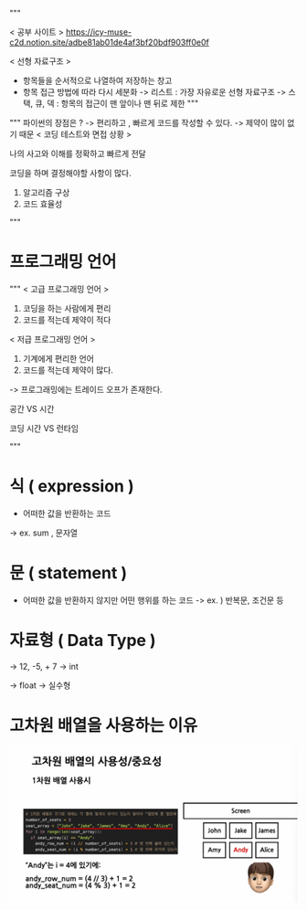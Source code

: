 """

< 공부 사이트 >
https://icy-muse-c2d.notion.site/adbe81ab01de4af3bf20bdf903ff0e0f

< 선형 자료구조 > 

* 항목들을 순서적으로 나열하여 저장하는 창고
* 항목 접근 방법에 따라 다시 세분화 
-> 리스트 : 가장 자유로운 선형 자료구조 
-> 스택, 큐, 덱 : 항목의 접근이 맨 앞이나 맨 뒤로 제한 
"""

"""
파이썬의 장점은 ? 
-> 편리하고 , 빠르게 코드를 작성할 수 있다. -> 제약이 많이 없기 때문 
< 코딩 테스트와 면접 상황 > 

나의 사고와 이해를 정확하고 빠르게 전달 

코딩을 하며 결정해야할 사항이 많다. 
1. 알고리즘 구상 
2. 코드 효율성 

"""


###

# 프로그래밍 언어 

"""
< 고급 프로그래밍 언어 > 

1. 코딩을 하는 사람에게 편리 
2. 코드를 적는데 제약이 적다 

< 저급 프로그래밍 언어 >

1. 기계에게 편리한 언어
2. 코드를 적는데 제약이 많다.

-> 프로그래밍에는 트레이드 오프가 존재한다. 

공간 VS 시간 

코딩 시간 VS 런타임 

"""

# 식 ( expression )

* 어떠한 값을 반환하는 코드 

-> ex. sum , 문자열 

# 문 ( statement )

* 어떠한 값을 반환하지 않지만 어떤 행위를 하는 코드 
-> ex. ) 반복문, 조건문 등 

# 자료형 ( Data Type )

-> 12, -5, + 7 -> int 

-> float -> 실수형 

# 고차원 배열을 사용하는 이유 

![alt text](image-1.png)

